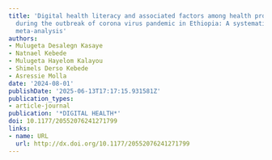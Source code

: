 ```yaml
---
title: 'Digital health literacy and associated factors among health professionals
  during the outbreak of corona virus pandemic in Ethiopia: A systematic review and
  meta-analysis'
authors:
- Mulugeta Desalegn Kasaye
- Natnael Kebede
- Mulugeta Hayelom Kalayou
- Shimels Derso Kebede
- Asressie Molla
date: '2024-08-01'
publishDate: '2025-06-13T17:17:15.931581Z'
publication_types:
- article-journal
publication: '*DIGITAL HEALTH*'
doi: 10.1177/20552076241271799
links:
- name: URL
  url: http://dx.doi.org/10.1177/20552076241271799
---
```

